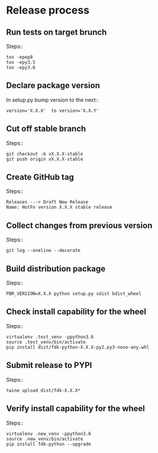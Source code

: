 Release process
===============

Run tests on target brunch
--------------------------

Steps::

    tox -epep8
    tox -epy3.5
    tox -epy3.6


Declare package version
-----------------------

In setup.py bump version to the next::

    version='X.X.X'  to version='X.X.Y'

Cut off stable branch
---------------------

Steps::

    git checkout -b vX.X.X-stable
    git push origin vX.X.X-stable


Create GitHub tag
-----------------

Steps::

    Releases ---> Draft New Release
    Name: HotFn version X.X.X stable release


Collect changes from previous version
-------------------------------------

Steps::

    git log --oneline --decorate


Build distribution package
--------------------------

Steps::

    PBR_VERSION=X.X.X python setup.py sdist bdist_wheel


Check install capability for the wheel
--------------------------------------

Steps::

    virtualenv .test_venv -ppython3.6
    source .test_venv/bin/activate
    pip install dist/fdk-python-X.X.X-py2.py3-none-any.whl


Submit release to PYPI
----------------------

Steps::

    twine upload dist/fdk-X.X.X*

Verify install capability for the wheel
---------------------------------------

Steps::

    virtualenv .new_venv -ppython3.6
    source .new_venv/bin/activate
    pip install fdk-python --upgrade
